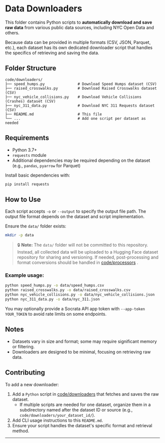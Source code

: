 
# Data Downloaders

This folder contains Python scripts to **automatically download and save raw data** from various public data sources, including NYC Open Data and others. 

Because data can be provided in multiple formats (CSV, JSON, Parquet, etc.), each dataset has its own dedicated downloader script that handles the specifics of retrieving and saving the data.

## Folder Structure

```
code/downloaders/
├── speed_humps.py               # Download Speed Humps dataset (CSV)
├── raised_crosswalks.py         # Download Raised Crosswalks dataset (CSV)
├── nyc_vehicle_collisions.py    # Download Vehicle Collisions (Crashes) dataset (CSV)
├── nyc_311_data.py              # Download NYC 311 Requests dataset (CSV)
├── README.md                    # This file
└── ...                          # Add one script per dataset as needed
```

## Requirements

- Python 3.7+
- `requests` module
- Additional dependencies may be required depending on the dataset (e.g., `pandas`, `pyarrow` for Parquet)

Install basic dependencies with:

```bash
pip install requests
```

## How to Use

Each script accepts `-o` or `--output` to specify the output file path. The output file format depends on the dataset and script implementation.

Ensure the `data/` folder exists:

```bash
mkdir -p data
```
> 🔒 **Note:** The `data/` folder will not be committed to this repository. Instead, all collected data will be uploaded to a Hugging Face dataset repository for sharing and versioning. If needed, post-processing and format conversions should be handled in [code/processors](./) .

### Example usage:

```bash
python speed_humps.py -o data/speed_humps.csv
python raised_crosswalks.py -o data/raised_crosswalks.csv
python nyc_vehicle_collisions.py -o data/nyc_vehicle_collisions.json
python nyc_311_data.py -o data/nyc_311.json
```

You may optionally provide a Socrata API app token with `--app-token YOUR_TOKEN` to avoid rate limits on some endpoints.

## Notes

- Datasets vary in size and format; some may require significant memory or filtering.
- Downloaders are designed to be minimal, focusing on retrieving raw data.

## Contributing

To add a new downloader:

1. Add a `Python` script in [code/downloaders](./) that fetches and saves the raw dataset.
   - If multiple scripts are needed for one dataset, organize them in a subdirectory named after the dataset ID or source (e.g., `code/downloaders/your_dataset_id/`).
2. Add CLI usage instructions to this `README.md`.
3. Ensure your script handles the dataset's specific format and retrieval method.

---

